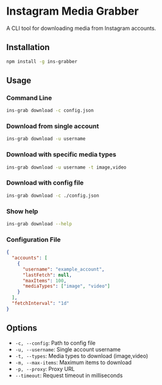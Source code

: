 # Instagram Media Grabber

A CLI tool for downloading media from Instagram accounts.

## Installation

```bash
npm install -g ins-grabber
```

## Usage

### Command Line

```bash
ins-grab download -c config.json
```

### Download from single account
```bash
ins-grab download -u username
```

### Download with specific media types
```bash
ins-grab download -u username -t image,video
```

### Download with config file
```bash
ins-grab download -c ./config.json
```

### Show help
```bash
ins-grab download --help
```

### Configuration File

```json
{
  "accounts": [
    {
      "username": "example_account",
      "lastFetch": null,
      "maxItems": 100,
      "mediaTypes": ["image", "video"]
    }
  ],
  "fetchInterval": "1d"
}
```

## Options

- `-c, --config`: Path to config file
- `-u, --username`: Single account username
- `-t, --types`: Media types to download (image,video)
- `-m, --max-items`: Maximum items to download
- `-p, --proxy`: Proxy URL
- `--timeout`: Request timeout in milliseconds

